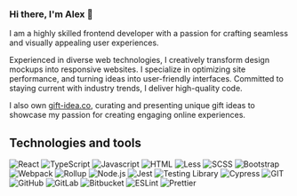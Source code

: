### Hi there, I'm Alex 👋

I am a highly skilled frontend developer with a passion for crafting seamless and visually appealing user experiences.

Experienced in diverse web technologies, I creatively transform design mockups into responsive websites. I specialize in optimizing site performance, and turning ideas into user-friendly interfaces. Committed to staying current with industry trends, I deliver high-quality code.

I also own [gift-idea.co](https://gift-idea.co), curating and presenting unique gift ideas to showcase my passion for creating engaging online experiences.


## Technologies and tools
![React](https://img.shields.io/badge/React-087EA5?style=for-the-badge&logo=react&logoColor=fff)
![TypeScript](https://img.shields.io/badge/TypeScript-007ACC?style=for-the-badge&logo=typescript&logoColor=fff)
![Javascript](https://img.shields.io/badge/JavaScript-F7DF1E?style=for-the-badge&logo=javascript&logoColor=000)
![HTML](https://img.shields.io/badge/HTML/CSS-purple?style=for-the-badge&logo=html5&logoColor=fff)
![Less](https://img.shields.io/badge/LESS-1d375d?style=for-the-badge&logo=less&logoColor=fff)
![SCSS](https://img.shields.io/badge/SCSS-bf4180?style=for-the-badge&logo=sass&logoColor=fff)
![Bootstrap](https://img.shields.io/badge/Bootstrap-7952B3?style=for-the-badge&logo=bootstrap&logoColor=fff)
![Webpack](https://img.shields.io/badge/Webpack-8DD6F9?style=for-the-badge&logo=webpack&logoColor=000)
![Rollup](https://img.shields.io/badge/Rollup-EC4A3F?style=for-the-badge&logo=rollup.js&logoColor=fff)
![Node.js](https://img.shields.io/badge/Node.js-339933?style=for-the-badge&logo=node.js&logoColor=fff)
![Jest](https://img.shields.io/badge/Jest-C21325?style=for-the-badge&logo=node.js&logoColor=fff)
![Testing Library](https://img.shields.io/badge/Testing_Library-E33332?style=for-the-badge&logo=testinglibrary&logoColor=fff)
![Cypress](https://img.shields.io/badge/Cypress-17202C?style=for-the-badge&logo=cypress&logoColor=fff)
![GIT](https://img.shields.io/badge/GIT-F05032?style=for-the-badge&logo=git&logoColor=fff)
![GitHub](https://img.shields.io/badge/GitHub-181717?style=for-the-badge&logo=github&logoColor=fff)
![GitLab](https://img.shields.io/badge/Gitlab-FC6D26?style=for-the-badge&logo=gitlab&logoColor=fff)
![Bitbucket](https://img.shields.io/badge/Bitbucket-0052CC?style=for-the-badge&logo=bitbucket&logoColor=fff)
![ESLint](https://img.shields.io/badge/ESLint-4B32C3?style=for-the-badge&logo=eslint&logoColor=fff)
![Prettier](https://img.shields.io/badge/Prettier-F7B93E?style=for-the-badge&logo=prettier&logoColor=000)
